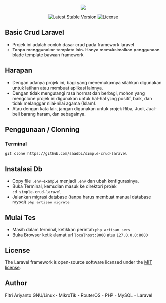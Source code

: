 <p align="center"><img src="https://laravel.com/assets/img/components/logo-laravel.svg"></p>

<p align="center">
<a href="https://packagist.org/packages/laravel/framework"><img src="https://poser.pugx.org/laravel/framework/v/stable.svg" alt="Latest Stable Version"></a>
<a href="https://packagist.org/packages/laravel/framework"><img src="https://poser.pugx.org/laravel/framework/license.svg" alt="License"></a>
</p>

## Basic Crud Laravel
- Projek ini adalah contoh dasar crud pada framework laravel
- Tanpa menggunakan template lain. Hanya memaksimalkan penggunaan blade template bawaan framework

## Harapan 
- Dengan adanya projek ini, bagi yang menemukannya silahkan digunakan untuk latihan atau membuat aplikasi lainnya.
- Dengan tidak mengurangi rasa hormat dan berbagi, mohon yang mengclone projek ini digunakan untuk hal-hal yang positif, baik, dan tidak melanggar nilai-nilai agama (Islam). 
- Atau dengan kata lain, jangan digunakan untuk projek Riba, Judi, Jual-beli barang haram, dan sebagainya.

## Penggunaan / Clonning
### Terminal
`git clone https://github.com/saadbi/simple-crud-laravel`

## Instalasi Db
- Copy file `.env-example` menjadi `.env` dan ubah konfigurasinya.
- Buka Terminal, kemudian masuk ke direktori projek<br/>
`cd simple-crud-laravel`
- Jalankan migrasi database (tanpa harus membuat manual database mysql)
`php artisan migrate`

## Mulai Tes
- Masih dalam terminal, ketikkan perintah
`php artisan serv`
- Buka Browser ketik alamat url
`localhost:8000` atau `127.0.0.0:8000`

## License

The Laravel framework is open-source software licensed under the [MIT license](https://opensource.org/licenses/MIT).

## Author
Fitri Ariyanto
GNU/Linux - MikroTik - RouterOS - PHP - MySQL - Laravel